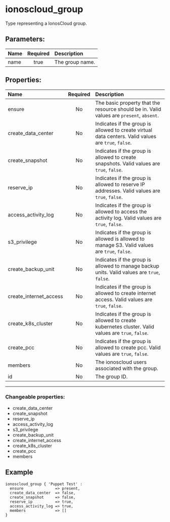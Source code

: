 # ionoscloud_group

Type representing a IonosCloud group.

## Parameters:

| Name | Required | Description |
| :--- | :-: | :--- |
| name | true | The group name.   |

## Properties:

| Name | Required | Description |
| :--- | :-: | :--- |
| ensure | No | The basic property that the resource should be in.  Valid values are `present`, `absent`.  |
| create_data_center | No | Indicates if the group is allowed to create virtual data centers.  Valid values are `true`, `false`.  |
| create_snapshot | No | Indicates if the group is allowed to create snapshots.  Valid values are `true`, `false`.  |
| reserve_ip | No | Indicates if the group is allowed to reserve IP addresses.  Valid values are `true`, `false`.  |
| access_activity_log | No | Indicates if the group is allowed to access the activity log.  Valid values are `true`, `false`.  |
| s3_privilege | No | Indicates if the group is allowed is allowed to manage S3.  Valid values are `true`, `false`.  |
| create_backup_unit | No | Indicates if the group is allowed to manage backup units.  Valid values are `true`, `false`.  |
| create_internet_access | No | Indicates if the group is allowed to create internet access.  Valid values are `true`, `false`.  |
| create_k8s_cluster | No | Indicates if the group is allowed to create kubernetes cluster.  Valid values are `true`, `false`.  |
| create_pcc | No | Indicates if the group is allowed to create pcc.  Valid values are `true`, `false`.  |
| members | No | The ionoscloud users associated with the group.   |
| id | No | The group ID.   |
***


### Changeable properties:

* create_data_center
* create_snapshot
* reserve_ip
* access_activity_log
* s3_privilege
* create_backup_unit
* create_internet_access
* create_k8s_cluster
* create_pcc
* members


## Example

```text
ionoscloud_group { 'Puppet Test' :
  ensure              => present,
  create_data_center  => false,
  create_snapshot     => false,
  reserve_ip          => true,
  access_activity_log => true,
  members             => []
}

```
